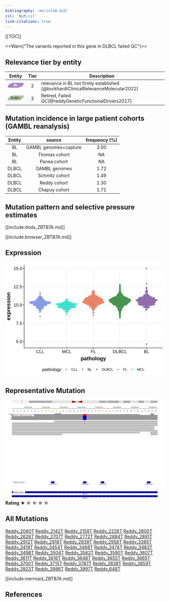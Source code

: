 ```yaml
---
bibliography: 'morinlab.bib'
csl: 'NLM.csl'
link-citations: true
---
```

[[_TOC_]]

<<Warn("The variants reported in this gene in DLBCL failed QC")>>



## Relevance tier by entity

|Entity|Tier|Description                              |
|:------:|:----:|-----------------------------------------|
|![BL](images/icons/BL_tier2.png)    |2   |relevance in BL not firmly established   [@burkhardtClinicalRelevanceMolecular2022]|
|![DLBCL](images/icons/DLBCL_tier2.png) |3  |Retired, Failed QC[@reddyGeneticFunctionalDrivers2017]|

## Mutation incidence in large patient cohorts (GAMBL reanalysis)

|Entity|source               |frequency (%)|
|:------:|:---------------------:|:-------------:|
|BL    |GAMBL genomes+capture|3.00         |
|BL    |Thomas cohort        |  NA         |
|BL    |Panea cohort         |  NA         |
|DLBCL |GAMBL genomes        |1.72         |
|DLBCL |Schmitz cohort       |1.49         |
|DLBCL |Reddy cohort         |1.30         |
|DLBCL |Chapuy cohort        |1.71         |

## Mutation pattern and selective pressure estimates

[[include:dnds_ZBTB7A.md]]




[[include:browser_ZBTB7A.md]]

## Expression
![](images/gene_expression/ZBTB7A_by_pathology.svg)
<!-- ORIGIN: reddyGeneticFunctionalDrivers2017 -->
<!-- BL: burkhardtClinicalRelevanceMolecular2022b -->
<!-- DLBCL: reddyGeneticFunctionalDrivers2017 -->

## Representative Mutation

![](primary/Reddy_ZBTB7A.svg)
**Rating**
&starf; &star; &star; &star; &star;

## All Mutations

[Reddy_2060T](https://www.bcgsc.ca/downloads/morinlab/GAMBL/Reddy/igv_reports/Reddy_2060T.html)
[Reddy_2142T](https://www.bcgsc.ca/downloads/morinlab/GAMBL/Reddy/igv_reports/Reddy_2142T.html)
[Reddy_2158T](https://www.bcgsc.ca/downloads/morinlab/GAMBL/Reddy/igv_reports/Reddy_2158T.html)
[Reddy_2226T](https://www.bcgsc.ca/downloads/morinlab/GAMBL/Reddy/igv_reports/Reddy_2226T.html)
[Reddy_2600T](https://www.bcgsc.ca/downloads/morinlab/GAMBL/Reddy/igv_reports/Reddy_2600T.html)
[Reddy_2626T](https://www.bcgsc.ca/downloads/morinlab/GAMBL/Reddy/igv_reports/Reddy_2626T.html)
[Reddy_2707T](https://www.bcgsc.ca/downloads/morinlab/GAMBL/Reddy/igv_reports/Reddy_2707T.html)
[Reddy_2772T](https://www.bcgsc.ca/downloads/morinlab/GAMBL/Reddy/igv_reports/Reddy_2772T.html)
[Reddy_2884T](https://www.bcgsc.ca/downloads/morinlab/GAMBL/Reddy/igv_reports/Reddy_2884T.html)
[Reddy_2891T](https://www.bcgsc.ca/downloads/morinlab/GAMBL/Reddy/igv_reports/Reddy_2891T.html)
[Reddy_2912T](https://www.bcgsc.ca/downloads/morinlab/GAMBL/Reddy/igv_reports/Reddy_2912T.html)
[Reddy_2918T](https://www.bcgsc.ca/downloads/morinlab/GAMBL/Reddy/igv_reports/Reddy_2918T.html)
[Reddy_2939T](https://www.bcgsc.ca/downloads/morinlab/GAMBL/Reddy/igv_reports/Reddy_2939T.html)
[Reddy_2956T](https://www.bcgsc.ca/downloads/morinlab/GAMBL/Reddy/igv_reports/Reddy_2956T.html)
[Reddy_3385T](https://www.bcgsc.ca/downloads/morinlab/GAMBL/Reddy/igv_reports/Reddy_3385T.html)
[Reddy_3419T](https://www.bcgsc.ca/downloads/morinlab/GAMBL/Reddy/igv_reports/Reddy_3419T.html)
[Reddy_3454T](https://www.bcgsc.ca/downloads/morinlab/GAMBL/Reddy/igv_reports/Reddy_3454T.html)
[Reddy_3468T](https://www.bcgsc.ca/downloads/morinlab/GAMBL/Reddy/igv_reports/Reddy_3468T.html)
[Reddy_3474T](https://www.bcgsc.ca/downloads/morinlab/GAMBL/Reddy/igv_reports/Reddy_3474T.html)
[Reddy_3483T](https://www.bcgsc.ca/downloads/morinlab/GAMBL/Reddy/igv_reports/Reddy_3483T.html)
[Reddy_3498T](https://www.bcgsc.ca/downloads/morinlab/GAMBL/Reddy/igv_reports/Reddy_3498T.html)
[Reddy_3504T](https://www.bcgsc.ca/downloads/morinlab/GAMBL/Reddy/igv_reports/Reddy_3504T.html)
[Reddy_3562T](https://www.bcgsc.ca/downloads/morinlab/GAMBL/Reddy/igv_reports/Reddy_3562T.html)
[Reddy_3590T](https://www.bcgsc.ca/downloads/morinlab/GAMBL/Reddy/igv_reports/Reddy_3590T.html)
[Reddy_3607T](https://www.bcgsc.ca/downloads/morinlab/GAMBL/Reddy/igv_reports/Reddy_3607T.html)
[Reddy_3611T](https://www.bcgsc.ca/downloads/morinlab/GAMBL/Reddy/igv_reports/Reddy_3611T.html)
[Reddy_3616T](https://www.bcgsc.ca/downloads/morinlab/GAMBL/Reddy/igv_reports/Reddy_3616T.html)
[Reddy_3648T](https://www.bcgsc.ca/downloads/morinlab/GAMBL/Reddy/igv_reports/Reddy_3648T.html)
[Reddy_3655T](https://www.bcgsc.ca/downloads/morinlab/GAMBL/Reddy/igv_reports/Reddy_3655T.html)
[Reddy_3665T](https://www.bcgsc.ca/downloads/morinlab/GAMBL/Reddy/igv_reports/Reddy_3665T.html)
[Reddy_3700T](https://www.bcgsc.ca/downloads/morinlab/GAMBL/Reddy/igv_reports/Reddy_3700T.html)
[Reddy_3715T](https://www.bcgsc.ca/downloads/morinlab/GAMBL/Reddy/igv_reports/Reddy_3715T.html)
[Reddy_3787T](https://www.bcgsc.ca/downloads/morinlab/GAMBL/Reddy/igv_reports/Reddy_3787T.html)
[Reddy_3838T](https://www.bcgsc.ca/downloads/morinlab/GAMBL/Reddy/igv_reports/Reddy_3838T.html)
[Reddy_3859T](https://www.bcgsc.ca/downloads/morinlab/GAMBL/Reddy/igv_reports/Reddy_3859T.html)
[Reddy_3923T](https://www.bcgsc.ca/downloads/morinlab/GAMBL/Reddy/igv_reports/Reddy_3923T.html)
[Reddy_3986T](https://www.bcgsc.ca/downloads/morinlab/GAMBL/Reddy/igv_reports/Reddy_3986T.html)
[Reddy_3997T](https://www.bcgsc.ca/downloads/morinlab/GAMBL/Reddy/igv_reports/Reddy_3997T.html)
[Reddy_648T](https://www.bcgsc.ca/downloads/morinlab/GAMBL/Reddy/igv_reports/Reddy_648T.html)

[[include:mermaid_ZBTB7A.md]]

## References
